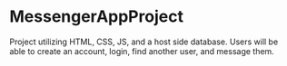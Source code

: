 # MessengerAppProject
Project utilizing HTML, CSS, JS, and a host side database. Users will be able to create an account, login, find another user, and message them.
